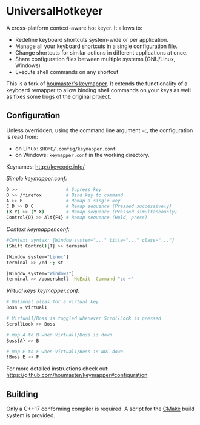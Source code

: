 # UniversalHotkeyer

A cross-platform context-aware hot keyer. It allows to:
- Redefine keyboard shortcuts system-wide or per application.
- Manage all your keyboard shortcuts in a single configuration file.
- Change shortcuts for similar actions in different applications at once.
- Share configuration files between multiple systems (GNU/Linux, Windows)
- Execute shell commands on any shortcut

This is a fork of [houmaster's keymapper](https://github.com/houmaster/keymapper). It extends the functionality of a keyboard remapper to allow binding shell commands on your keys as well as fixes some bugs of the original project.

## Configuration

Unless overridden, using the command line argument ```-c```, the configuration is read from:
  * on Linux: ```$HOME/.config/keymapper.conf```
  * on Windows: ```keymapper.conf``` in the working directory.

Keynames: http://keycode.info/

*Simple keymapper.conf:*
```bash
O >>                  # Supress key
O >> /firefox         # Bind key to command
A >> B                # Remap a single key
C D >> D C            # Remap sequence (Pressed successively)
(X Y) >> (Y X)        # Remap sequence (Pressed simultaneously)
Control{Q} >> Alt{F4} # Remap sequence (Hold, press)
```

*Context keymapper.conf:*
```bash
#Context syntax: [Window system="..." title="..." class="..."]
(Shift Control){T} >> terminal

[Window system="Linux"]
terminal >> /cd ~; st

[Window system="Windows"]
terminal >> /powershell -NoExit -Command "cd ~"
```


*Virtual keys keymapper.conf:*
```bash
# Optional alias for a virtual key
Boss = Virtual1

# Virtual1/Boss is toggled whenever ScrollLock is pressed
ScrollLock >> Boss

# map A to B when Virtual1/Boss is down
Boss{A} >> B

# map E to F when Virtual1/Boss is NOT down
!Boss E >> F
```

For more detailed instructions check out: https://github.com/houmaster/keymapper#configuration

## Building

Only a C++17 conforming compiler is required. A script for the
[CMake](https://cmake.org) build system is provided.